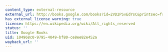 ```yaml
---
content_type: external-resource
external_url: http://books.google.com/books?id=2VD2PSvEdYsC&printsec=frontcover
has_external_license_warning: true
license: https://en.wikipedia.org/wiki/All_rights_reserved
status: ''
title: Google Books
uid: 104968c0-9795-4049-bf80-ce8ee82e452a
wayback_url: ''
---
```

